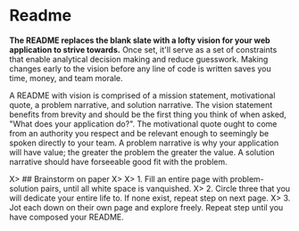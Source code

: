 # Readme



**The README replaces the blank slate with a lofty vision for your web application to strive towards.** Once set, it'll serve as a set of constraints that enable analytical decision making and reduce guesswork. Making changes early to the vision before any line of code is written saves you time, money, and team morale.

A README with vision is comprised of a mission statement, motivational quote, a problem narrative, and solution narrative. The vision statement benefits from brevity and should be the first thing you think of when asked, "What does your application do?". The motivational quote ought to come from an authority you respect and be relevant enough to seemingly be spoken directly to your team. A problem narrative is why your application will have value; the greater the problem the greater the value. A solution narrative should have forseeable good fit with the problem.

X> ## Brainstorm on paper
X>
X> 1. Fill an entire page with problem-solution pairs, until all white space is vanquished.
X> 2. Circle three that you will dedicate your entire life to. If none exist, repeat step on next page.
X> 3. Jot each down on their own page and explore freely. Repeat step until you have composed your README.
